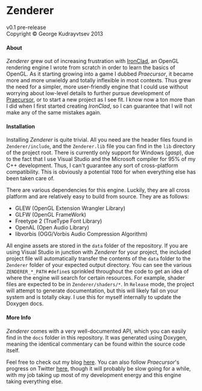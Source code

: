 # Zenderer #
v0.1 pre-release  
Copyright &copy; George Kudrayvtsev 2013

#### About ####

*Zenderer* grew out of increasing frustration with [IronClad](https://github.com/Ruskiy69/IronClad),
an OpenGL rendering engine I wrote from scratch in order to learn the 
basics of OpenGL. As it starting growing into a game I dubbed 
*Praecursor*, it became more and more unwieldy and totally inflexible
in most contexts. Thus grew the need for a simpler, more
user-friendly engine that I could use without worrying about
low-level details to further pursue development of
[Praecursor](https://github.com/Ruskiy69/Praecursor), or to start a new
project as I see fit. I know now a ton more than I did when I first started
creating *IronClad*, so I can guarantee that I will not make any of the
same mistakes again.

#### Installation ####

Installing *Zenderer* is quite trivial. All you need are the header 
files found in `Zenderer/include`, and the `Zenderer.lib` file you can
find in the `lib` directory of the project root. There is
currently only support for Windows (*gasp*), due to the fact that I use
Visual Studio and the Microsoft compiler for 95% of my C++ development.
Thus, I can't guarantee any sort of cross-platform compatibility. This
is obviously a potential `TODO` for when everything else has been taken
care of.
 
There are various dependencies for this engine. Luckily, they are all
cross platform and are relatively easy to build from source. They are
as follows:  

- GLEW          (OpenGL Extension Wrangler Library)
- GLFW          (OpenGL FrameWork)
- Freetype 2    (TrueType Font Library)
- OpenAL        (Open Audio Library)
- libvorbis     (OGG/Vorbis Audio Compression Algorithm)

All engine assets are stored in the `data` folder of the repository. If you 
are using Visual Studio in junction with *Zenderer* for your project, the 
included project file will automatically transfer the contents of the `data`
folder to the `Zenderer` folder of your expected output directory.
You can see the various `ZENDERER_*_PATH` `#define`s sprinkled throughout the
code to get an idea of where the engine will search for certain resources.
For example, shader files are expected to be in `Zenderer/shaders/*`.
In `Release` mode, the project will attempt to generate documentation, but
this will likely fail on your system and is totally okay. I use this for
myself internally to update the Doxygen docs.
    
#### More Info ####

*Zenderer* comes with a very well-documented API, which you can easily find
in the `docs` folder in this repository. It was generated using Doxygen, 
meaning the identical commentary can be found within the source code itself.

Feel free to check out my blog [here](http://zenpandainteractive.blogspot.com).
You can also follow *Praecursor*'s progress on Twitter
[here](https://www.twitter.com/PraecursorGame), though it will 
probably be slow going for a while, with my job taking up most of
my development energy and this engine taking everything else.

